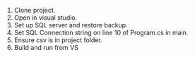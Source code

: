 1. Clone project.
2. Open in visual studio.
3. Set up SQL server and restore backup.
4. Set SQL Connection string on line 10 of Program.cs in main.
5. Ensure csv is in project folder.
6. Build and run from VS
